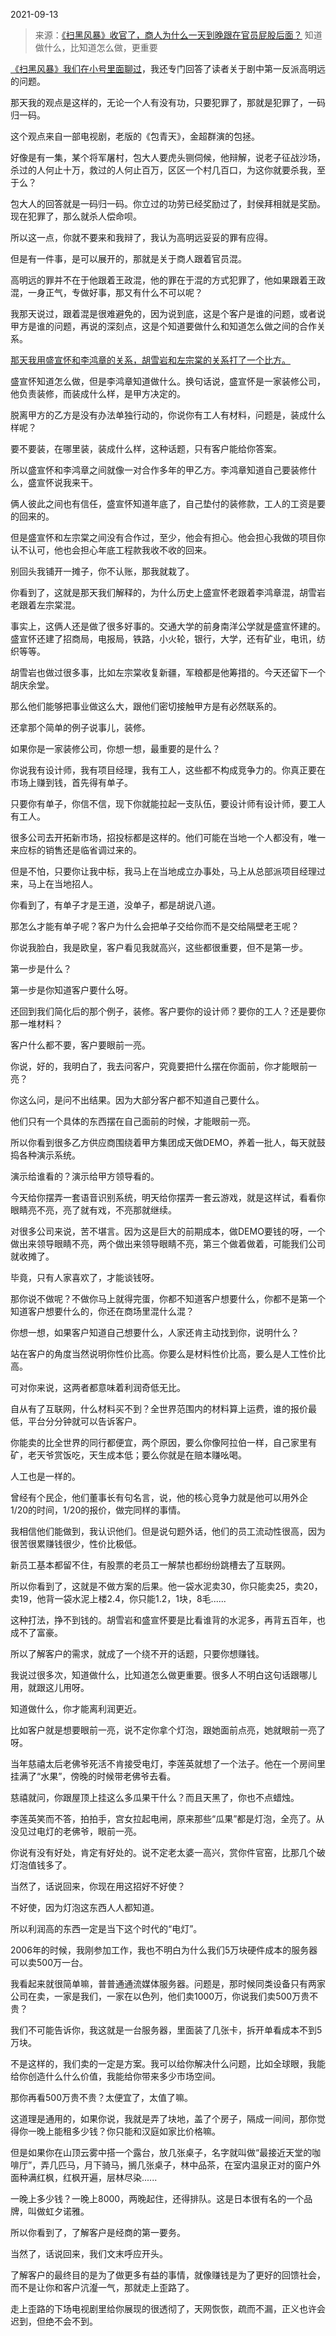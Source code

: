 2021-09-13

> 来源：[《扫黑风暴》收官了，商人为什么一天到晚跟在官员屁股后面？](http://mp.weixin.qq.com/s?__biz=MzU0MjYwNDU2Mw==&mid=2247500948&idx=1&sn=f32d93d50e02709812173e6960fe10e5&chksm=fb1aa8e8cc6d21fe88899dcfddbd882ad887b065163ec96b57eee4498dbbdc8f4fa11bb37257&scene=27#wechat_redirect)
> 知道做什么，比知道怎么做，更重要

[《扫黑风暴》我们在小号里面聊过](http://mp.weixin.qq.com/s?__biz=MzU3NDc5Nzc0NQ==&mid=2247506434&idx=1&sn=f2d95944b14d6fbdb4acd9f5e6757dd6&chksm=fd2e78dcca59f1ca51b71233ac4e51788be1436951a21479ee00f41a3b8b72bf5f3c598480ff&scene=21#wechat_redirect)，我还专门回答了读者关于剧中第一反派高明远的问题。

  

那天我的观点是这样的，无论一个人有没有功，只要犯罪了，那就是犯罪了，一码归一码。  

  

这个观点来自一部电视剧，老版的《包青天》，金超群演的包拯。

  

好像是有一集，某个将军屠村，包大人要虎头铡伺候，他辩解，说老子征战沙场，杀过的人何止十万，救过的人何止百万，区区一个村几百口，为这你就要杀我，至于么？

  

包大人的回答就是一码归一码。你立过的功劳已经奖励过了，封侯拜相就是奖励。现在犯罪了，那么就杀人偿命呗。

  

所以这一点，你就不要来和我辩了，我认为高明远妥妥的罪有应得。  

  

但是有一件事，是可以展开的，那就是关于商人跟着官员混。  

  

高明远的罪并不在于他跟着王政混，他的罪在于混的方式犯罪了，他如果跟着王政混，一身正气，专做好事，那又有什么不可以呢？

  

我那天说过，跟着混是很难避免的，因为说到底，这是个客户是谁的问题，或者说甲方是谁的问题，再说的深刻点，这是个知道要做什么和知道怎么做之间的合作关系。

  

[那天我用盛宣怀和李鸿章的关系，胡雪岩和左宗棠的关系打了一个比方。  
](http://mp.weixin.qq.com/s?__biz=MzU0MjYwNDU2Mw==&mid=2247500939&idx=2&sn=ef6d011b1730180cc031dfa61aa11398&chksm=fb1aa8f7cc6d21e1edbf512a6a5f67126ec24e647fc2c3e3d51fa11ce803d0c25891546037e4&scene=21#wechat_redirect)

  

盛宣怀知道怎么做，但是李鸿章知道做什么。换句话说，盛宣怀是一家装修公司，他负责装修，而装成什么样，是甲方决定的。

  

脱离甲方的乙方是没有办法单独行动的，你说你有工人有材料，问题是，装成什么样呢？  

  

要不要装，在哪里装，装成什么样，这种话题，只有客户能给你答案。

  

所以盛宣怀和李鸿章之间就像一对合作多年的甲乙方。李鸿章知道自己要装修什么，盛宣怀说我来干。  

  

俩人彼此之间也有信任，盛宣怀知道年底了，自己垫付的装修款，工人的工资是要的回来的。

  

但是盛宣怀和左宗棠之间没有合作过，至少，他会有担心。他会担心我做的项目你认不认可，他也会担心年底工程款我收不收的回来。  

  

别回头我铺开一摊子，你不认账，那我就栽了。

  

你看到了，这就是那天我们解释的，为什么历史上盛宣怀老跟着李鸿章混，胡雪岩老跟着左宗棠混。

  

事实上，这俩人还是做了很多好事的。交通大学的前身南洋公学就是盛宣怀建的。盛宣怀还建了招商局，电报局，铁路，小火轮，银行，大学，还有矿业，电讯，纺织等等。

  

胡雪岩也做过很多事，比如左宗棠收复新疆，军粮都是他筹措的。今天还留下一个胡庆余堂。

  

那么他们能够把事业做这么大，跟他们密切接触甲方是有必然联系的。

  

还拿那个简单的例子说事儿，装修。

  

如果你是一家装修公司，你想一想，最重要的是什么？

  

你说我有设计师，我有项目经理，我有工人，这些都不构成竞争力的。你真正要在市场上赚到钱，首先得有单子。

  

只要你有单子，你信不信，现下你就能拉起一支队伍，要设计师有设计师，要工人有工人。

  

很多公司去开拓新市场，招投标都是这样的。他们可能在当地一个人都没有，唯一来应标的销售还是临省调过来的。

  

但是不怕，只要你让我中标，我马上在当地成立办事处，马上从总部派项目经理过来，马上在当地招人。

  

你看到了，有单子才是王道，没单子，都是胡说八道。

  

那怎么才能有单子呢？客户为什么会把单子交给你而不是交给隔壁老王呢？

  

你说我脸白，我是欧皇，客户看见我就高兴，这些都很重要，但不是第一步。

  

第一步是什么？

  

第一步是你知道客户要什么呀。

  

还回到我们简化后的那个例子，装修。客户要你的设计师？要你的工人？还是要你那一堆材料？

  

客户什么都不要，客户要眼前一亮。

  

你说，好的，我明白了，我去问客户，究竟要把什么摆在你面前，你才能眼前一亮？

  

你这么问，是问不出结果。因为大部分客户都不知道自己要什么。

  

他们只有一个具体的东西摆在自己面前的时候，才能眼前一亮。

  

所以你看到很多乙方供应商围绕着甲方集团成天做DEMO，养着一批人，每天就鼓捣各种演示系统。

  

演示给谁看的？演示给甲方领导看的。

  

今天给你摆弄一套语音识别系统，明天给你摆弄一套云游戏，就是这样试，看看你眼睛亮不亮，亮了就有戏，不亮那就继续。

  

对很多公司来说，苦不堪言。因为这是巨大的前期成本，做DEMO要钱的呀，一个做出来领导眼睛不亮，两个做出来领导眼睛不亮，第三个做着做着，可能我们公司就收摊了。

  

毕竟，只有人家喜欢了，才能谈钱呀。

  

那你说不做呢？不做你马上就得完蛋，你都不知道客户想要什么，你都不是第一个知道客户想要什么的，你还在商场里混什么混？

  

你想一想，如果客户知道自己想要什么，人家还肯主动找到你，说明什么？

  

站在客户的角度当然说明你性价比高。你要么是材料性价比高，要么是人工性价比高。

  

可对你来说，这两者都意味着利润奇低无比。

  

自从有了互联网，什么材料买不到？全世界范围内的材料算上运费，谁的报价最低，平台分分钟就可以告诉客户。

  

你能卖的比全世界的同行都便宜，两个原因，要么你像阿拉伯一样，自己家里有矿，老天爷赏饭吃，天生成本低；要么你就是在赔本赚吆喝。  
  
人工也是一样的。  

  

曾经有个民企，他们董事长有句名言，说，他的核心竞争力就是他可以用外企1/20的时间，1/20的报价，做完同样的事情。

  

我相信他们能做到，我认识他们。但是说句题外话，他们的员工流动性很高，因为很苦很累赚钱很少，性价比极低。

  

新员工基本都留不住，有股票的老员工一解禁也都纷纷跳槽去了互联网。

  

所以你看到了，这就是不做方案的后果。他一袋水泥卖30，你只能卖25，卖20，卖19，他背一袋水泥上楼2.4，你只能1.2，1块，8毛......  

  

这种打法，挣不到钱的。胡雪岩和盛宣怀要是比看谁背的水泥多，再背五百年，也成不了富豪。  

  

所以了解客户的需求，就成了一个绕不开的话题，只要你想赚钱。  

  

我说过很多次，知道做什么，比知道怎么做更重要。很多人不明白这句话跟哪儿用，就跟这儿用呀。  

  

知道做什么，你才能离利润更近。  

  

比如客户就是想要眼前一亮，说不定你拿个灯泡，跟她面前点亮，她就眼前一亮了呀。  

  

当年慈禧太后老佛爷死活不肯接受电灯，李莲英就想了一个法子。他在一个房间里挂满了“水果”，傍晚的时候带老佛爷去看。

  

慈禧就问，你跟屋顶上挂这么多瓜果干什么？而且天黑了，你也不点蜡烛。  

  

李莲英笑而不答，拍拍手，宫女拉起电闸，原来那些“瓜果”都是灯泡，全亮了。从没见过电灯的老佛爷，眼前一亮。

  

你说有没有好处，肯定有好处的。说不定老太婆一高兴，赏你件官窑，比那几个破灯泡值钱多了。  

  

当然了，话说回来，你现在用这招好不好使？

  

不好使，因为灯泡这东西人人都知道。

  

所以利润高的东西一定是当下这个时代的“电灯”。  

  

2006年的时候，我刚参加工作，我也不明白为什么我们5万块硬件成本的服务器可以卖500万一台。  

  

我看起来就很简单嘛，普普通通流媒体服务器。问题是，那时候同类设备只有两家公司在卖，一家是我们，一家在以色列，他们卖1000万，你说我们卖500万贵不贵？  

  

我们不可能告诉你，我这就是一台服务器，里面装了几张卡，拆开单看成本不到5万块。  

  

不是这样的，我们卖的一定是方案。我可以给你解决什么问题，比如全球眼，我能给你创造什么什么价值，我能给你带来多少市场空间。  

  

那你再看500万贵不贵？太便宜了，太值了嘛。

  

这道理是通用的，如果你说，我就是弄了块地，盖了个房子，隔成一间间，那你觉得你一晚上能租多少钱？你只能和汉庭如家比价格嘛。  

  

但是如果你在山顶云雾中搭一个露台，放几张桌子，名字就叫做“最接近天堂的咖啡厅”，弄几匹马，月下骑马，搁几张桌子，林中品茶，在室内温泉正对的窗户外面种满红枫，红枫开遍，层林尽染......  

  

一晚上多少钱？一晚上8000，两晚起住，还得排队。这是日本很有名的一个品牌，叫做虹夕诺雅。

  

所以你看到了，了解客户是经商的第一要务。  

  

当然了，话说回来，我们文末呼应开头。

  

了解客户的最终目的是为了做更多有益的事情，就像赚钱是为了更好的回馈社会，而不是让你和客户沆瀣一气，那就走上歪路了。

  

走上歪路的下场电视剧里给你展现的很透彻了，天网恢恢，疏而不漏，正义也许会迟到，但绝不会不到。

